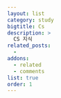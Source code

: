 ```yaml
---
layout: list
category: study
bigtitle: Cs
description: >
  CS 지식
related_posts:
  -
addons:
  - related
  - comments
list: true
order: 1
---
```

